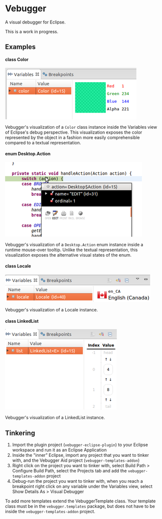 Vebugger
========

A visual debugger for Eclipse.

This is a work in progress.





Examples
--------

#### class Color

![Color](https://raw.githubusercontent.com/daniboy/vebugger/master/readme-figures/color.png)

Vebugger's visualization of a `Color` class instance inside the Variables view of Eclipse's debug perspective.
This visualization exposes the color represented by the object in a fashion more easily comprehensible compared to a textual representation.

#### enum Desktop.Action

![Desktop.Action](https://raw.githubusercontent.com/daniboy/vebugger/master/readme-figures/desktop-action.png)

Vebugger's visualization of a `Desktop.Action` enum instance inside a runtime mouse-over tooltip.
Unlike the textual representation, this visualization exposes the alternative visual states of the enum.

#### class Locale

![Locale](https://raw.githubusercontent.com/daniboy/vebugger/master/readme-figures/locale.png)

Vebugger's visualization of a Locale instance.

#### class LinkedList

![LinkedList](https://raw.githubusercontent.com/daniboy/vebugger/master/readme-figures/linked-list.png)

Vebugger's visualization of a LinkedList instance.


Tinkering
--------
1. Import the plugin project (`vebugger-eclipse-plugin`) to your Eclipse workspace and run it as an Eclipse Application
2. Inside the "inner" Eclipse, import any project that you want to tinker with, and the Vebugger Aid project (`vebugger-templates-addon`)
3. Right click on the project you want to tinker with, select Build Path > Configure Build Path, select the Projects tab and add the `vebugger-templates-addon` project
4. Debug-run the project you want to tinker with, when you reach a breakpoint right click on any variable under the Variables view, select Show Details As > Visual Debugger

To add more templates extend the VebuggerTemplate class. Your template class must be in the `vebugger.templates` package, but does not have to be inside the `vebugger-templates-addon` project.
